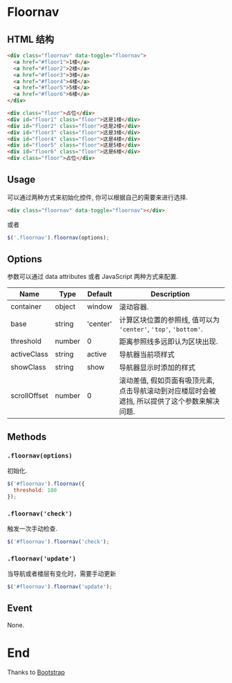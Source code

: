 # Floornav

## HTML 结构


```html
<div class="floornav" data-toggle="floornav">
  <a href="#floor1">1楼</a>
  <a href="#floor2">2楼</a>
  <a href="#floor3">3楼</a>
  <a href="#floor4">4楼</a>
  <a href="#floor5">5楼</a>
  <a href="#floor6">6楼</a>
</div>

<div class="floor">占位</div>
<div id="floor1" class="floor">这是1楼</div>
<div id="floor2" class="floor">这是2楼</div>
<div id="floor3" class="floor">这是3楼</div>
<div id="floor4" class="floor">这是4楼</div>
<div id="floor5" class="floor">这是5楼</div>
<div id="floor6" class="floor">这是6楼</div>
<div class="floor">占位</div>
```

## Usage

可以通过两种方式来初始化控件, 你可以根据自己的需要来进行选择.

```html
<div class="floornav" data-toggle="floornav"></div>
```

或者

```javascript
$('.floornav').floornav(options);
```

## Options

参数可以通过 data attributes 或者 JavaScript 两种方式来配置.

Name | Type | Default | Description
---- | ---- | ------- | -----------
container | object | window | 滚动容器.
base | string | 'center' | 计算区块位置的参照线, 值可以为 `'center'`, `'top'`, `'bottom'`.
threshold | number | 0 | 距离参照线多远即认为区块出现.
activeClass | string | active | 导航器当前项样式
showClass | string | show | 导航器显示时添加的样式
scrollOffset | number | 0 | 滚动差值, 假如页面有吸顶元素, 点击导航滚动到对应楼层时会被遮挡, 所以提供了这个参数来解决问题.

## Methods

### `.floornav(options)`

初始化.

```javascript
$('#floornav').floornav({
  threshold: 100
});
```

### `.floornav('check')`

触发一次手动检查.

```javascript
$('#floornav').floornav('check');
```

### `.floornav('update')`

当导航或者楼层有变化时，需要手动更新

```javascript
$('#floornav').floornav('update');
```

## Event

None.

# End

Thanks to [Bootstrap](http://getbootstrap.com/)
